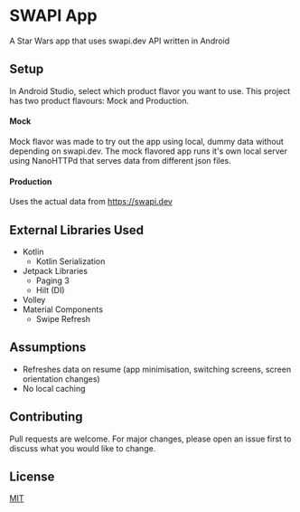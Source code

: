 # SWAPI App

A Star Wars app that uses swapi.dev API written in Android

## Setup

In Android Studio, select which product flavor you want to use.
This project has two product flavours: Mock and Production.

#### Mock
Mock flavor was made to try out the app using local, dummy data without depending on swapi.dev. The mock flavored app runs it's own local server using NanoHTTPd that serves data from different json files.

#### Production
Uses the actual data from https://swapi.dev



## External Libraries Used
- Kotlin
    -  Kotlin Serialization
- Jetpack Libraries
    - Paging 3
    - Hilt (DI)
- Volley
- Material Components
    - Swipe Refresh
    
## Assumptions
- Refreshes data on resume (app minimisation, switching screens, screen orientation changes)
- No local caching

## Contributing
Pull requests are welcome. For major changes, please open an issue first to discuss what you would like to change.

## License
[MIT](https://choosealicense.com/licenses/mit/)